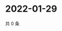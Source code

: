 # 2022-01-29

共 0 条

<!-- BEGIN WEIBO -->
<!-- 最后更新时间 Sat Jan 29 2022 01:16:10 GMT+0800 (China Standard Time) -->

<!-- END WEIBO -->
